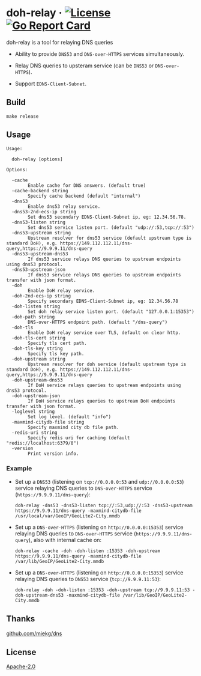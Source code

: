 # doh-relay &middot; [![License](https://img.shields.io/hexpm/l/plug?logo=Github&style=flat)](https://github.com/tinkernels/doh-relay/blob/master/LICENSE) [![Go Report Card](https://goreportcard.com/badge/github.com/tinkernels/doh-relay)](https://goreportcard.com/report/github.com/tinkernels/doh-relay)
doh-relay is a tool for relaying DNS queries

- Ability to provide `DNS53` and `DNS-over-HTTPS` services simultaneously. 

- Relay DNS queries to upsteram service (can be `DNS53` or `DNS-over-HTTPS`). 

- Support `EDNS-Client-Subnet`.  

## Build

```
make release
```


## Usage 

```
Usage:

  doh-relay [options]

Options:

  -cache
        Enable cache for DNS answers. (default true)
  -cache-backend string
        Specify cache backend (default "internal")
  -dns53
        Enable dns53 relay service.
  -dns53-2nd-ecs-ip string
        Set dns53 secondary EDNS-Client-Subnet ip, eg: 12.34.56.78.
  -dns53-listen string
        Set dns53 service listen port. (default "udp://:53,tcp://:53")
  -dns53-upstream string
        Upstream resolver for dns53 service (default upstream type is standard DoH), e.g. https://149.112.112.11/dns-query,https://9.9.9.11/dns-query
  -dns53-upstream-dns53
        If dns53 service relays DNS queries to upstream endpoints using dns53 protocol.
  -dns53-upstream-json
        If dns53 service relays DNS queries to upstream endpoints transfer with json format.
  -doh
        Enable DoH relay service.
  -doh-2nd-ecs-ip string
        Specify secondary EDNS-Client-Subnet ip, eg: 12.34.56.78
  -doh-listen string
        Set doh relay service listen port. (default "127.0.0.1:15353")
  -doh-path string
        DNS-over-HTTPS endpoint path. (default "/dns-query")
  -doh-tls
        Enable DoH relay service over TLS, default on clear http.
  -doh-tls-cert string
        Specify tls cert path.
  -doh-tls-key string
        Specify tls key path.
  -doh-upstream string
        Upstream resolver for doh service (default upstream type is standard DoH), e.g. https://149.112.112.11/dns-query,https://9.9.9.11/dns-query
  -doh-upstream-dns53
        If DoH service relays queries to upstream endpoints using dns53 protocol.
  -doh-upstream-json
        If DoH service relays queries to upstream DoH endpoints transfer with json format.
  -loglevel string
        Set log level. (default "info")
  -maxmind-citydb-file string
        Specify maxmind city db file path.
  -redis-uri string
        Specify redis uri for caching (default "redis://localhost:6379/0")
  -version
        Print version info.
```

### Example

- Set up a `DNS53` (listening on `tcp://0.0.0.0:53` and `udp://0.0.0.0:53`) service relaying DNS queries to `DNS-over-HTTPS` service (`https://9.9.9.11/dns-query`): 

  ```
  doh-relay -dns53 -dns53-listen tcp://:53,udp://:53 -dns53-upstream https://9.9.9.11/dns-query -maxmind-citydb-file /usr/local/var/GeoIP/GeoLite2-City.mmdb
  ```

- Set up a `DNS-over-HTTPS` (listening on `http://0.0.0.0:15353`) service relaying DNS queries to `DNS-over-HTTPS` service (`https://9.9.9.11/dns-query`), also with internal cache on: 

  ```
  doh-relay -cache -doh -doh-listen :15353 -doh-upstream https://9.9.9.11/dns-query -maxmind-citydb-file /var/lib/GeoIP/GeoLite2-City.mmdb
  ```

- Set up a `DNS-over-HTTPS` (listening on `http://0.0.0.0:15353`) service relaying DNS queries to `DNS53` service (`tcp://9.9.9.11:53`): 

  ```
  doh-relay -doh -doh-listen :15353 -doh-upstream tcp://9.9.9.11:53 -doh-upstream-dns53 -maxmind-citydb-file /var/lib/GeoIP/GeoLite2-City.mmdb
  ```

## Thanks

[github.com/miekg/dns](https://github.com/miekg/dns)

## License

[Apache-2.0](https://github.com/tinkernels/doh-relay/blob/master/LICENSE)
